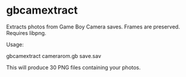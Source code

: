 gbcamextract
============

Extracts photos from Game Boy Camera saves. Frames are preserved. Requires libpng.

Usage:

gbcamextract camerarom.gb save.sav

This will produce 30 PNG files containing your photos.
